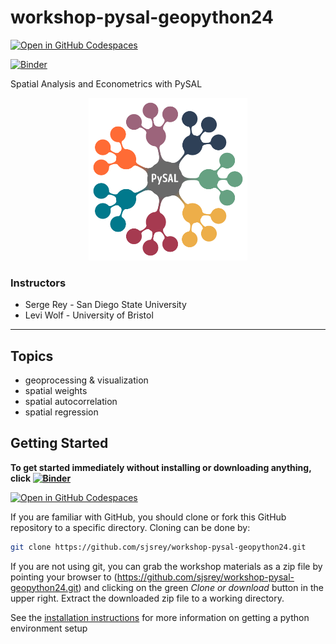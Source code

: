 # workshop-pysal-geopython24

[![Open in GitHub Codespaces](https://github.com/codespaces/badge.svg)](https://codespaces.new/sjsrey/workshop-pysal-geopython24)

[![Binder](https://mybinder.org/badge_logo.svg)](https://mybinder.org/v2/gh/sjsrey/workshop-pysal-geopython24/main?urlpath=lab)

Spatial Analysis and Econometrics with PySAL

<p align="center">
<img height=260 src='docs/figs/pysal_logo.png' >
</p>

### Instructors

* Serge Rey - San Diego State University
* Levi Wolf - University of Bristol

---

## Topics

* geoprocessing & visualization
* spatial weights
* spatial autocorrelation
* spatial regression


## Getting Started

__To get started immediately without installing or downloading anything, click [![Binder](https://mybinder.org/badge_logo.svg)](https://mybinder.org/v2/gh/sjsrey/workshop-pysal-geopython24/main?urlpath=lab)__

[![Open in GitHub Codespaces](https://github.com/codespaces/badge.svg)](https://codespaces.new/sjsrey/workshop-pysal-geopython24)


If you are familiar with GitHub, you should clone or fork this GitHub repository to a specific directory. Cloning can be done by:

```bash
git clone https://github.com/sjsrey/workshop-pysal-geopython24.git
```

If you are not using git, you can grab the workshop materials as a zip file by pointing your browser to (<https://github.com/sjsrey/workshop-pysal-geopython24.git>) and clicking on the green _Clone or download_ button in the upper right. Extract the downloaded zip file to a working directory.

See the [installation instructions](docs/installation.md) for more information on getting a python environment setup
